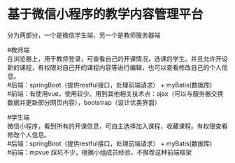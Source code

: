 # 基于微信小程序的教学内容管理平台

分为两部分，一个是微信学生端，另一个是教师服务器端

#教师端     
在浏览器上，用于教师登录，可查看自己的开课情况，选课的学生。并且允许开设新的课程，有权限对自己开的课程内容等进行编辑，也可以查看修改自己的个人信息。    
#后端：springBoot（提供restful接口，处理前端请求） + myBatis(数据库)    
#前端：有使用vue，使用较少。用到其他相关技术点：ajax（可以与服务器交换数据并更新部分网页内容），bootstrap（设计优美界面）   

#学生端     
微信小程序，看到所有的开课信息，可自主选择加入课程，收藏课程。有权限查看修改个人信息。     
#后端：springBoot（提供restful接口，处理前端请求） + myBatis(数据库)     
#前端：mpvue 踩坑不少，根据小组成员经验，不推荐这种前端框架     
